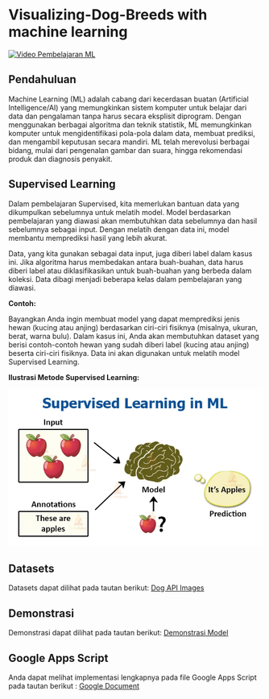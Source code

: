 # Visualizing-Dog-Breeds with machine learning

[![Video Pembelajaran ML](https://img.youtube.com/vi/jhzcHF2BHS4/0.jpg)](https://youtu.be/jhzcHF2BHS4)

## Pendahuluan

Machine Learning (ML) adalah cabang dari kecerdasan buatan (Artificial Intelligence/AI) yang memungkinkan sistem komputer untuk belajar dari data dan pengalaman tanpa harus secara eksplisit diprogram. Dengan menggunakan berbagai algoritma dan teknik statistik, ML memungkinkan komputer untuk mengidentifikasi pola-pola dalam data, membuat prediksi, dan mengambil keputusan secara mandiri. ML telah merevolusi berbagai bidang, mulai dari pengenalan gambar dan suara, hingga rekomendasi produk dan diagnosis penyakit.

## Supervised Learning

Dalam pembelajaran Supervised, kita memerlukan bantuan data yang dikumpulkan sebelumnya untuk melatih model. Model berdasarkan pembelajaran yang diawasi akan membutuhkan data sebelumnya dan hasil sebelumnya sebagai input. Dengan melatih dengan data ini, model membantu memprediksi hasil yang lebih akurat.

Data, yang kita gunakan sebagai data input, juga diberi label dalam kasus ini. Jika algoritma harus membedakan antara buah-buahan, data harus diberi label atau diklasifikasikan untuk buah-buahan yang berbeda dalam koleksi. Data dibagi menjadi beberapa kelas dalam pembelajaran yang diawasi.

**Contoh:**

Bayangkan Anda ingin membuat model yang dapat memprediksi jenis hewan (kucing atau anjing) berdasarkan ciri-ciri fisiknya (misalnya, ukuran, berat, warna bulu). Dalam kasus ini, Anda akan membutuhkan dataset yang berisi contoh-contoh hewan yang sudah diberi label (kucing atau anjing) beserta ciri-ciri fisiknya. Data ini akan digunakan untuk melatih model Supervised Learning.

**Ilustrasi Metode Supervised Learning:**

![Supervised Learning](https://raw.githubusercontent.com/cendolboy/visualizing-dog-breeds-with-machine-learning/refs/heads/main/Supervised-Learning-in-ML.webp)

## Datasets

Datasets dapat dilihat pada tautan berikut: [Dog API Images](https://github.com/jigsawpieces/dog-api-images#dog-api-images)

## Demonstrasi

Demonstrasi dapat dilihat pada tautan berikut: [Demonstrasi Model](https://script.google.com/macros/s/AKfycbzBTIDRkdjVwL6LcwTjKUSW9_W8ZI6oz6sNjwYuPAIlhAPE5grWRxlVbgfr10azQcxhsg/exec)

## Google Apps Script

Anda dapat melihat implementasi lengkapnya pada file Google Apps Script pada tautan berikut : [Google Document](https://script.google.com/d/1JNPhxP-WhzyNebPQ3RdD6BbFUY33v_5N-sQ0PgGIOleHdamozuNbKTKR/edit?usp=sharing)


